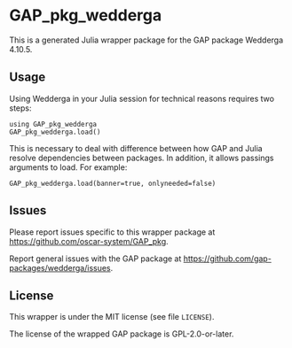 # GAP_pkg_wedderga

This is a generated Julia wrapper package for the GAP package Wedderga 4.10.5.

## Usage

Using Wedderga in your Julia session for technical reasons requires two steps:

    using GAP_pkg_wedderga
    GAP_pkg_wedderga.load()

This is necessary to deal with difference between how GAP and Julia
resolve dependencies between packages. In addition, it allows passings
arguments to load. For example:

    GAP_pkg_wedderga.load(banner=true, onlyneeded=false)

## Issues

Please report issues specific to this wrapper package at <https://github.com/oscar-system/GAP_pkg>.

Report general issues with the GAP package at <https://github.com/gap-packages/wedderga/issues>.

## License

This wrapper is under the MIT license (see file `LICENSE`).

The license of the wrapped GAP package is GPL-2.0-or-later.
